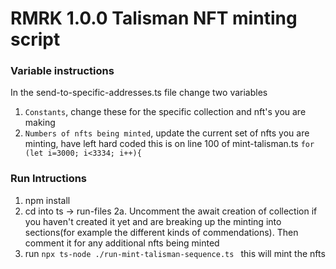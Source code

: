 # RMRK 1.0.0 Talisman NFT minting script

### Variable instructions

In the send-to-specific-addresses.ts file change two variables

1. `Constants`, change these for the specific collection and nft's you are making
2. `Numbers of nfts being minted`, update the current set of nfts you are minting, have left hard coded this is on line 100 of mint-talisman.ts `for (let i=3000; i<3334; i++){`

### Run Intructions

1. npm install
2. cd into ts -> run-files
   2a. Uncomment the await creation of collection if you haven't created it yet and are breaking
   up the minting into sections(for example the different kinds of commendations). Then comment it for any
   additional nfts being minted
3. run `npx ts-node ./run-mint-talisman-sequence.ts ` this will mint the nfts
